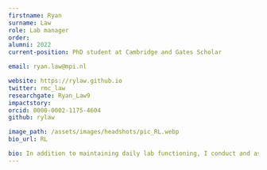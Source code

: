 ```yaml
---
firstname: Ryan
surname: Law
role: Lab manager
order:
alumni: 2022
current-position: PhD student at Cambridge and Gates Scholar

email: ryan.law@mpi.nl

website: https://rylaw.github.io
twitter: rmc_law
researchgate: Ryan_Law9
impactstory:
orcid: 0000-0002-1175-4604
github: rylaw

image_path: /assets/images/headshots/pic_RL.webp
bio_url: RL

bio: In addition to maintaining daily lab functioning, I conduct and assist in research on speech and language processing using a variety of behavioural and neuroimaging techniques, such as magnetoenchephalography (MEG). I am broadly interested in how language constructs and conveys meaning. Currently, I am pursuing a Research Master's in Cognitive Neuroscience at the Donders Institute for Brain, Cognition and Behaviour. Previously, as a predoctoral research assistant at New York University Abu Dhabi, my research explored the neural basis of syntactic and discourse processing using MEG. I earned a BA in Linguistics from UCL. There, I explored my interests in linguistic theory, psycholinguistics, and developmental psychology through working in psychology and linguistics laboratories in the UK and the US.
---
```

